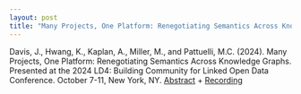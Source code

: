 ```yaml
---
layout: post
title: "Many Projects, One Platform: Renegotiating Semantics Across Knowledge Graphs."
---
```

Davis, J., Hwang, K., Kaplan, A., Miller, M., and Pattuelli, M.C. (2024). Many Projects, One Platform: Renegotiating Semantics Across Knowledge Graphs. Presented at the 2024 LD4: Building Community for Linked Open Data Conference. October 7-11, New York, NY. [Abstract](https://drive.google.com/file/d/168r1mkXIhA-Cv36IoPttm8Ap6EA6hBS6/view?usp=drive_link) + [Recording](https://www.youtube.com/watch?v=mGxxGmnMbbw)
